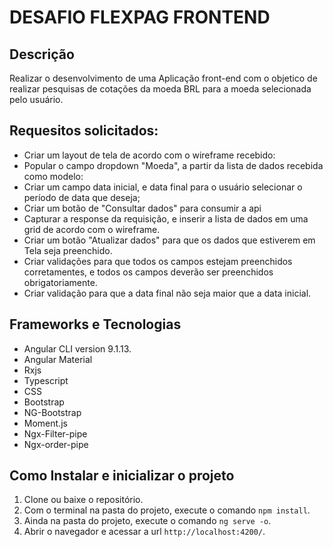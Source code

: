 # DESAFIO FLEXPAG FRONTEND

## Descrição
Realizar o desenvolvimento de uma Aplicação front-end  com o objetico de realizar pesquisas de cotações da
moeda BRL para a moeda selecionada pelo usuário.

## Requesitos solicitados:

-  Criar um layout de tela de acordo com o wireframe recebido:
-  Popular o campo dropdown "Moeda", a partir da lista de dados recebida como modelo:
-  Criar um campo data inicial, e data final para o usuário selecionar o período de data que deseja;
-  Criar um botão de "Consultar dados" para consumir a api
-  Capturar a response da requisição, e inserir a lista de dados em uma grid de acordo com o wireframe.
-  Criar um botão "Atualizar dados" para que os dados que estiverem em Tela seja preenchido.
-  Criar validações para que todos os campos estejam preenchidos corretamentes, e todos os campos deverão
ser preenchidos obrigatoriamente.
-  Criar validação para que a data final não seja maior que a data inicial.

## Frameworks e Tecnologias
- Angular CLI version 9.1.13.
- Angular Material
- Rxjs
- Typescript
- CSS
- Bootstrap
- NG-Bootstrap
- Moment.js
- Ngx-Filter-pipe
- Ngx-order-pipe

## Como Instalar e inicializar o projeto

1. Clone ou baixe o repositório.
2. Com o terminal na pasta do projeto, execute o comando `npm install`.
3. Ainda na pasta do projeto, execute o comando `ng serve -o`.
4. Abrir o navegador e acessar a url `http://localhost:4200/`.

